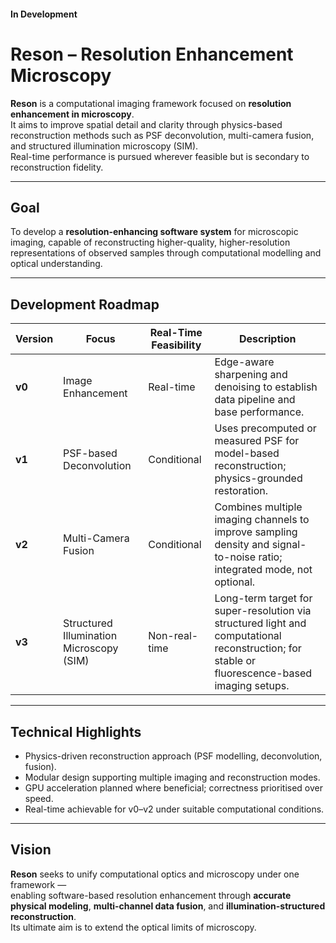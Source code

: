 
#### In Development
# Reson – Resolution Enhancement Microscopy

**Reson** is a computational imaging framework focused on **resolution enhancement in microscopy**.  
It aims to improve spatial detail and clarity through physics-based reconstruction methods such as PSF deconvolution, multi-camera fusion, and structured illumination microscopy (SIM).  
Real-time performance is pursued wherever feasible but is secondary to reconstruction fidelity.

---

## Goal

To develop a **resolution-enhancing software system** for microscopic imaging, capable of reconstructing higher-quality, higher-resolution representations of observed samples through computational modelling and optical understanding.

---

## Development Roadmap

| Version | Focus | Real-Time Feasibility | Description |
|----------|--------|----------------------|--------------|
| **v0** | Image Enhancement | Real-time | Edge-aware sharpening and denoising to establish data pipeline and base performance. |
| **v1** | PSF-based Deconvolution | Conditional | Uses precomputed or measured PSF for model-based reconstruction; physics-grounded restoration. |
| **v2** | Multi-Camera Fusion | Conditional | Combines multiple imaging channels to improve sampling density and signal-to-noise ratio; integrated mode, not optional. |
| **v3** | Structured Illumination Microscopy (SIM) | Non-real-time | Long-term target for super-resolution via structured light and computational reconstruction; for stable or fluorescence-based imaging setups. |

---

## Technical Highlights

- Physics-driven reconstruction approach (PSF modelling, deconvolution, fusion).  
- Modular design supporting multiple imaging and reconstruction modes.  
- GPU acceleration planned where beneficial; correctness prioritised over speed.  
- Real-time achievable for v0–v2 under suitable computational conditions.  

---

## Vision

**Reson** seeks to unify computational optics and microscopy under one framework —  
enabling software-based resolution enhancement through **accurate physical modeling**, **multi-channel data fusion**, and **illumination-structured reconstruction**.  
Its ultimate aim is to extend the optical limits of microscopy.
